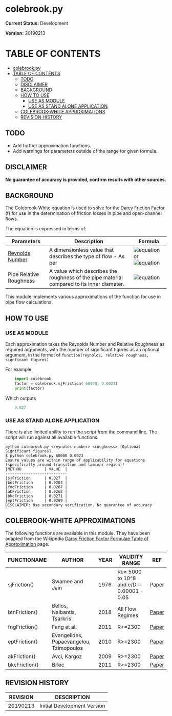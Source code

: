 # colebrook.py

**Current Status:** Development

**Version:** 20190213

# TABLE OF CONTENTS

- [colebrook.py](#colebrookpy)
- [TABLE OF CONTENTS](#table-of-contents)
  - [TODO](#todo)
  - [DISCLAIMER](#disclaimer)
  - [BACKGROUND](#background)
  - [HOW TO USE](#how-to-use)
    - [USE AS MODULE](#use-as-module)
    - [USE AS STAND ALONE APPLICATION](#use-as-stand-alone-application)
  - [COLEBROOK-WHITE APPROXIMATIONS](#colebrook-white-approximations)
  - [REVISION HISTORY](#revision-history)

## TODO

- Add further approximation functions.
- Add warnings for parameters outside of the range for given formula.

## DISCLAIMER

**No guarantee of accuracy is provided, confirm results with other sources.**

## BACKGROUND

The Colebrook-White equation is used to solve for the [Darcy Friction Factor](https://en.wikipedia.org/wiki/Darcy_friction_factor_formulae) (f) for use in the determination of friction losses in pipe and open-channel flows.

The equation is expressed in terms of:

| Parameters | Description | Formula |
|---|---|---|
| [Reynolds Number](https://en.wikipedia.org/wiki/Reynolds_number) | A dimensionless value that describes the type of flow - As per | ![equation](https://latex.codecogs.com/gif.download?%5Cinline%20Re%3D%5Cfrac%7B%5Crho%20u%20L%7D%7B%5Cmu%7D) or ![equation](https://latex.codecogs.com/gif.download?%5Cinline%20Re%3D%5Cfrac%7B%20u%20L%7D%7Bv%7D)  |
| Pipe Relative Roughness | A value which describes the roughness of the pipe material compared to its inner diameter. | ![equation](https://latex.codecogs.com/gif.download?%5Cinline%20%5Cepsilon/D)  |

This module implements various approximations of the function for use in pipe flow calculations.

## HOW TO USE

### USE AS MODULE

Each approximation takes the Reynolds Number and Relative Roughness as required arguments, with the number of significant figures as an optional argument, in the format of ```function(reynolds, relative roughness, signficant figures)```

For example:

```python
    import colebrook
    factor = colebrook.sjFriction( 60000, 0.0023)
    print(factor)
```

Which outputs

```python
    0.027
```

### USE AS STAND ALONE APPLICATION

There is also limited ability to run the script from the command line. The script will run against all available functions.

```console
python colebrook.py <reynolds number> <roughness> [Optional Significant figures]
$ python colebrook.py 60000 0.0023
Ensure values are within range of applicability for equations (specifically around transition and laminar region)!
|METHOD          | VALUE  |
---------------------------
|sjFriction      | 0.027  |
|bntFriction     | 0.0203 |
|fngFriction     | 0.0267 |
|akFriction      | 0.0262 |
|bkcFriction     | 0.0271 |
|eptFriction     | 0.0269 |
DISCLAIMER: Use secondary verification. No guarantee of accuracy
```

## COLEBROOK-WHITE APPROXIMATIONS

The following functions are available in this module. They have been adapted from the Wikipedia [Darcy Friction Factor Formulae Table of Approximation](https://en.wikipedia.org/wiki/Darcy_friction_factor_formulae#Table_of_Approximations) page.

|FUNCTIONAME|AUTHOR|YEAR| VALIDITY RANGE|REF|
|-|-|-|-|-|
| sjFriction() | Swamee and Jain | 1976 | Re= 5000 to 10^8 and e/D = 0.00001 - 0.05| [Paper](https://cedb.asce.org/CEDBsearch/record.jsp?dockey=0006693) |
| btnFriction() | Bellos, Nalbantis, Tsarkris | 2018 | All Flow Regimes | [Paper](https://ascelibrary.org/doi/10.1061/%28ASCE%29HY.1943-7900.0001540) |
| fngFriction() | Fang et al. | 2011 |  R>=2300 | [Paper](https://www.sciencedirect.com/science/article/pii/S0029549311000173) |
| eptFriction() | Evangelides, Papaevangelou, Tzimopoulos | 2010 | R>=2300 | [Paper](http://blogs.sch.gr/geopapaevan/files/2010/07/full-paper_pre1128act.pdf) |
| akFriction() | Avci, Kargoz | 2009 |  R>=2300| [Paper](http://dx.doi.org/10.1115/1.3129132) |
| bkcFriction() | Brkic | 2011 |   R>=2300 | [Paper](https://doi.org/10.1080%2F10916461003620453) |

## REVISION HISTORY
| REVISION | DESCRIPTION |
| -- | -- |
| 20190213 | Initial Development Version |